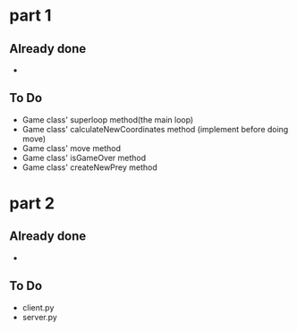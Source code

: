 # part 1
## Already done
- 

## To Do
- Game class' superloop method(the main loop)
- Game class' calculateNewCoordinates method (implement before doing move)
- Game class' move method
- Game class' isGameOver method
- Game class' createNewPrey method


# part 2
## Already done
- 

## To Do
- client.py
- server.py